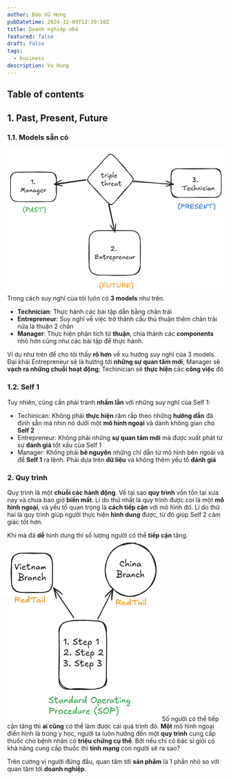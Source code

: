 ```yaml
---
author: Đào Vũ Hưng
pubDatetime: 2024-12-09T12:39:10Z
title: Doanh nghiệp nhỏ
featured: false
draft: false
tags:
  - business
description: Vu Hung
---
```

## Table of contents
## 1. Past, Present, Future
### 1.1. Models sẵn có
![images](../../assets/images/2024-12-09_19.06.04.excalidraw.png)
Trong cách suy nghĩ của tôi luôn có **3 models** như trên.
- **Technician**: Thực hành các bài tập dẫn bằng chân trái
- **Entrepreneur**: Suy nghĩ về việc trở thành cầu thủ thuận thêm chân trái nữa là thuận 2 chân
- **Manager**: Thực hiện phân tích từ **thuận**, chia thành các **components** nhỏ hơn cũng như các bài tập để thực hành. 

Ví dụ như trên để cho tôi thấy **rõ hơn** về xu hướng suy nghĩ của 3 models. Đại khái Entrepreneur sẽ là hướng tới **những sự quan tâm mới**; Manager sẽ **vạch ra những chuỗi hoạt động**; Techinician sẽ **thực hiện** các **công việc** đó
### 1.2. Self  1 
Tuy nhiên, cũng cần phải tránh **nhầm lẫn** với những suy nghĩ của Self 1:
- Techinican: Không phải **thực hiện** răm rắp theo những **hướng dẫn** đã định sẵn mà nhìn nó dưới một **mô hình ngoại** và dành không gian cho **Self 2**
- Entrepreneur: Không phải những **sự quan tâm mới** mà được xuất phát từ sự **đánh giá** tốt xấu của Self 1
- Manager: Không phải **bê nguyên** những chỉ dẫn từ mô hình bên ngoài và để **Self 1** ra lệnh. Phải dựa trên **dữ liệu** và không thêm yếu tố **đánh giá**
### 2. Quy trình
Quy trình là một **chuỗi các hành động**. Về tại sao **quy trình** vốn tồn tại xưa nay và chưa bao giờ **biến mất**. Lí do thứ nhất là quy trình được coi là một **mô hình ngoại**, và yếu tố quan trọng là **cách tiếp cận** với mô hình đó. Lí do thứ hai là quy trình giúp người thực hiện **hình dung** được, từ đó giúp Self 2 cảm giác tốt hơn. 

Khi mà đã **dễ** hình dung thì số lượng người có thể **tiếp cận** tăng.
![images](../../assets/images/SOP.png)
Số người có thể tiếp cận tăng thì **ai cũng** có thể làm được cái quá trình đó. **Một** mô hình ngoại điển hình là trong y học, người ta luôn hướng đến một **quy trình** cung cấp thuốc cho bệnh nhân có **triệu chứng cụ thể**. Bởi nếu chỉ có bác sĩ giỏi có khả năng cung cấp thuốc thì **tính mạng** con người sẽ ra sao? 

Trên cương vị người đứng đầu, quan tâm tới **sản phẩm** là 1 phần nhỏ so với quan tâm tới **doanh nghiệp**. 